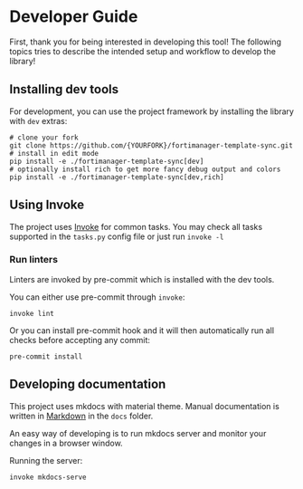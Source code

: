 # Developer Guide

First, thank you for being interested in developing this tool! The following topics tries to describe the intended
setup and workflow to develop the library!

## Installing dev tools

For development, you can use the project framework by installing the library with `dev` extras:

```shell
# clone your fork
git clone https://github.com/{YOURFORK}/fortimanager-template-sync.git
# install in edit mode
pip install -e ./fortimanager-template-sync[dev]
# optionally install rich to get more fancy debug output and colors
pip install -e ./fortimanager-template-sync[dev,rich]
```

## Using Invoke

The project uses [Invoke](https://www.pyinvoke.org/) for common tasks. You may check all tasks supported in the
`tasks.py` config file or just run `invoke -l`

### Run linters

Linters are invoked by pre-commit which is installed with the dev tools.

You can either use pre-commit through `invoke`:

```shell
invoke lint
```

Or you can install pre-commit hook and it will then automatically run all checks before accepting any commit:

```shell
pre-commit install
```

## Developing documentation

This project uses mkdocs with material theme. Manual documentation is written in
[Markdown](https://www.mkdocs.org/user-guide/writing-your-docs/) in the `docs` folder.

An easy way of developing is to run mkdocs server and monitor your changes in a browser window.

Running the server:

```shell
invoke mkdocs-serve
```
